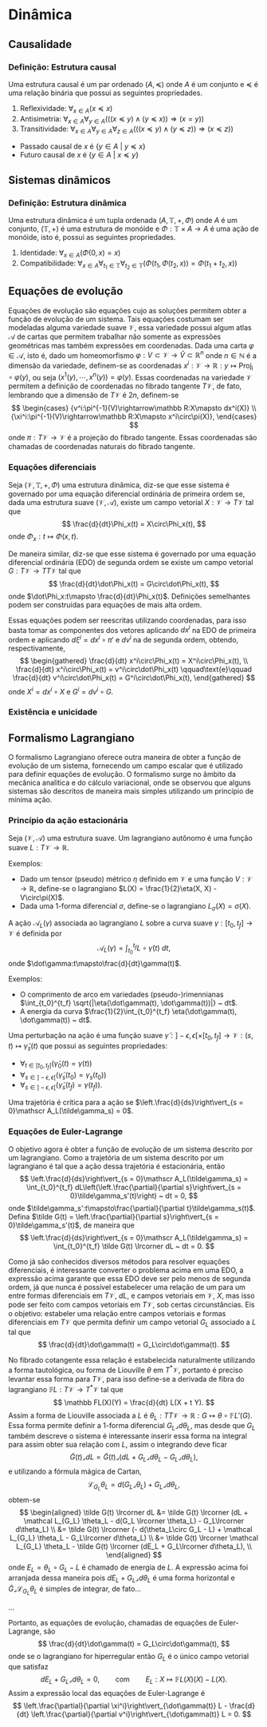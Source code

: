 # Dinâmica

## Causalidade

### Definição: Estrutura causal

Uma estrutura causal é um par ordenado $(A, \preceq)$
onde $A$ é um conjunto e $\preceq$ é uma relação binária
que possui as seguintes propriedades.

1. Reflexividade: $\forall_{x\in A}(x\preceq x)$
1. Antisimetria: $\forall_{x\in A}\forall_{y\in A}(((x\preceq y)\land(y\preceq x))\Rightarrow(x=y))$
1. Transitividade: $\forall_{x\in A}\forall_{y\in A}\forall_{z\in A}(((x\preceq y)\land(y\preceq z))\Rightarrow(x\preceq z))$

* Passado causal de $x$ é $\{y\in A ~\vert~ y\preceq x\}$
* Futuro causal de $x$ é $\{y\in A ~\vert~ x\preceq y\}$

## Sistemas dinâmicos

### Definição: Estrutura dinâmica

Uma estrutura dinâmica é um tupla ordenada
$(A, \mathbb T, +, \Phi)$ onde $A$ é um conjunto,
$(\mathbb T, +)$ é uma estrutura de monóide
e $\Phi:\mathbb T\times A\rightarrow A$ é uma ação de monóide,
isto é, possui as seguintes propriedades.

1. Identidade: $\forall_{x\in A}(\Phi(0, x) = x)$
1. Compatibilidade: $\forall_{x\in A}\forall_{t_1\in\mathbb T}\forall_{t_2\in\mathbb T}(\Phi(t_1, \Phi(t_2, x)) = \Phi(t_1+t_2, x))$

## Equações de evolução

Equações de evolução são equações cujo as soluções permitem obter a função de evolução de um sistema.
Tais equações costumam ser modeladas alguma variedade suave $\mathcal V$,
essa variedade possui algum atlas $\mathcal A$ de cartas
que permitem trabalhar não somente as expressões geométricas mas também expressões em coordenadas.
Dada uma carta $\varphi\in\mathcal A$, isto é,
dado um homeomorfismo $\varphi:V\subset\mathcal V\rightarrow\hat V\subset\mathbb R^n$
onde $n\in\mathbb N$ é a dimensão da variedade,
definem-se as coordenadas
${x^i:\mathcal V\rightarrow\mathbb R:y\mapsto \operatorname{Proj_i}\circ\varphi(y)}$,
ou seja $(x^1(y), \cdots, x^n(y)) = \varphi(y)$.
Essas coordenadas na variedade $\mathcal V$ permitem a definição de coordenadas
no fibrado tangente $T\mathcal V$, de fato, lembrando que a dimensão de $T\mathcal V$ é $2n$,
definem-se
$$
\begin{cases}
{v^i:\pi^{-1}(V)\rightarrow\mathbb R:X\mapsto dx^i(X)} \\
{\xi^i:\pi^{-1}(V)\rightarrow\mathbb R:X\mapsto x^i\circ\pi(X)},
\end{cases}
$$
onde $\pi:T\mathcal V\rightarrow \mathcal V$ é a projeção do fibrado tangente.
Essas coordenadas são chamadas de coordenadas naturais do fibrado tangente.

### Equações diferenciais

Seja $(\mathcal V, \mathbb T, +, \Phi)$ uma estrutura dinâmica,
diz-se que esse sistema é governado por uma equação diferencial ordinária de primeira ordem se,
dada uma estrutura suave $(\mathcal V, \mathcal A)$,
existe um campo vetorial $X:\mathcal V\rightarrow T\mathcal V$ tal que
$$
\frac{d}{dt}\Phi_x(t) = X\circ\Phi_x(t),
$$
onde $\Phi_x:t\mapsto\Phi(x, t)$.

De maneira similar,
diz-se que esse sistema é governado por uma equação diferencial ordinária (EDO) de segunda ordem se
existe um campo vetorial $G:T\mathcal V\rightarrow T T\mathcal V$ tal que
$$
\frac{d}{dt}\dot\Phi_x(t) = G\circ\dot\Phi_x(t),
$$
onde $\dot\Phi_x:t\mapsto \frac{d}{dt}\Phi_x(t)$.
Definições semelhantes podem ser construídas para equações de mais alta ordem.

Essas equações podem ser reescritas utilizando coordenadas,
para isso basta tomar as componentes dos vetores
aplicando $dx^i$ na EDO de primeira ordem e aplicando $d\xi^i = dx^i\circ\pi'$ e $dv^i$ na de segunda ordem,
obtendo, respectivamente,
$$
\begin{gathered}
\frac{d}{dt} x^i\circ\Phi_x(t) = X^i\circ\Phi_x(t), \\
\frac{d}{dt} x^i\circ\Phi_x(t) = v^i\circ\dot\Phi_x(t)
\qquad\text{e}\qquad
\frac{d}{dt} v^i\circ\dot\Phi_x(t) = G^i\circ\dot\Phi_x(t),
\end{gathered}
$$
onde $X^i = dx^i\circ X$ e $G^i = dv^i\circ G$.

### Existência e unicidade

## Formalismo Lagrangiano

O formalismo Lagrangiano oferece outra maneira de obter a função de evolução de um sistema,
fornecendo um campo escalar que é utilizado para definir equações de evolução.
O formalismo surge no âmbito da mecânica analítica e do cálculo variacional,
onde se observou que alguns sistemas são descritos de maneira mais simples
utilizando um princípio de mínima ação.

### Princípio da ação estacionária

Seja $(\mathcal V, \mathcal A)$ uma estrutura suave.
Um lagrangiano autônomo é uma função suave $L:T\mathcal V\rightarrow\mathbb R$.

Exemplos:

* Dado um tensor (pseudo) métrico $\eta$ definido em $\mathcal V$ e uma função
  $V:\mathcal V\rightarrow\mathbb R$, define-se o lagrangiano
  $L(X) = \frac{1}{2}\eta(X, X) - V\circ\pi(X)$.
* Dada uma 1-forma diferencial $\sigma$,
  define-se o lagrangiano $L_{\sigma}(X) = \sigma(X)$.

A ação $\mathscr A_L(\gamma)$ associada ao lagrangiano $L$
sobre a curva suave $\gamma:[t_0, t_f]\rightarrow\mathcal V$
é definida por
$$
\mathscr A_L(\gamma) = \int_{t_0}^{t_f}
L\circ\dot\gamma(t) ~ dt,
$$
onde $\dot\gamma:t\mapsto\frac{d}{dt}\gamma(t)$.

Exemplos:

* O comprimento de arco em variedades (pseudo-)rimennianas $\int_{t_0}^{t_f} \sqrt{|\eta(\dot\gamma(t), \dot\gamma(t))|} ~ dt$.
* A energia da curva $\frac{1}{2}\int_{t_0}^{t_f} \eta(\dot\gamma(t), \dot\gamma(t)) ~ dt$.

Uma perturbação na ação é uma função suave
${\tilde\gamma:]-\epsilon, \epsilon[\times[t_0, t_f]\rightarrow\mathcal V:(s,t)\mapsto\tilde\gamma_s(t)}$
que possui as seguintes propriedades:

* $\forall_{t\in [t_0, t_f]} (\tilde\gamma_0(t) = \gamma(t))$
* $\forall_{s\in]-\epsilon, \epsilon[} (\tilde\gamma_s(t_0) = \gamma_s(t_0))$
* $\forall_{s\in]-\epsilon, \epsilon[} (\tilde\gamma_s(t_f) = \gamma(t_f))$.

Uma trajetória é crítica para a ação se
$\left.\frac{d}{ds}\right\vert_{s = 0}\mathscr A_L(\tilde\gamma_s) = 0$.

### Equações de Euler-Lagrange

O objetivo agora é obter a função de evolução de um sistema descrito por um lagrangiano.
Como a trajetória de um sistema descrito por um lagrangiano é tal
que a ação dessa trajetória é estacionária, então
$$
\left.\frac{d}{ds}\right\vert_{s = 0}\mathscr A_L(\tilde\gamma_s)
= \int_{t_0}^{t_f} dL\left(\left.\frac{\partial}{\partial s}\right\vert_{s = 0}\tilde\gamma_s'(t)\right) ~ dt
= 0,
$$
onde $\tilde\gamma_s':t\mapsto\frac{\partial}{\partial t}\tilde\gamma_s(t)$.
Defina $\tilde G(t) = \left.\frac{\partial}{\partial s}\right\vert_{s = 0}\tilde\gamma_s'(t)$,
de maneira que
$$
\left.\frac{d}{ds}\right\vert_{s = 0}\mathscr A_L(\tilde\gamma_s)
= \int_{t_0}^{t_f} \tilde G(t) \lrcorner dL ~ dt
= 0.
$$

Como já são conhecidos diversos métodos para resolver equações diferenciais,
é interessante converter o problema acima em uma EDO,
a expressão acima garante que essa EDO deve ser pelo menos de segunda ordem,
já que nunca é possível estabelecer uma relação de um para um
entre formas diferenciais em $T\mathcal V$, $dL$, e campos vetoriais em $\mathcal V$, $X$,
mas isso pode ser feito com campos vetoriais em $T\mathcal V$, sob certas circunstâncias.
Eis o objetivo: estabeler uma relação entre campos vetoriais e formas diferenciais em $T\mathcal V$
que permita definir um campo vetorial $G_L$ associado a $L$ tal que
$$
\frac{d}{dt}\dot\gamma(t) = G_L\circ\dot\gamma(t).
$$

No fibrado cotangente essa relação é estabelecida naturalmente utilizando
a forma tautológica, ou forma de Liouville $\theta$ em $T^*\mathcal V$,
portanto é preciso levantar essa forma para $T\mathcal V$,
para isso define-se a derivada de fibra do lagrangiano
$\mathbb FL:T\mathcal V\rightarrow T^*\mathcal V$ tal que
$$
\mathbb FL(X)(Y) = \frac{d}{dt} L(X + t Y).
$$
Assim a forma de Liouville associada a $L$ é
$\theta_L:TT\mathcal V\rightarrow \mathbb R:G\mapsto \theta\circ\mathbb FL'(G)$.
Essa forma permite definir a 1-forma diferencial
$G_L\lrcorner d\theta_L$, mas desde que $G_L$ também descreve o sistema é interessante
inserir essa forma na integral para assim obter sua relação com $L$, assim o integrando deve ficar
$$
\tilde G(t) \lrcorner dL = \tilde G(t) \lrcorner (dL + G_L\lrcorner d\theta_L - G_L\lrcorner d\theta_L),
$$
e utilizando a fórmula mágica de Cartan,
$$
\mathcal L_{G_L} \theta_L = d(G_L \lrcorner \theta_L) + G_L \lrcorner d\theta_L,
$$
obtem-se
$$
\begin{aligned}
\tilde G(t) \lrcorner dL &= \tilde G(t) \lrcorner (dL + \mathcal L_{G_L} \theta_L - d(G_L \lrcorner \theta_L) - G_L\lrcorner d\theta_L) \\
&= \tilde G(t) \lrcorner (- d(\theta_L\circ G_L - L) + \mathcal L_{G_L} \theta_L - G_L\lrcorner d\theta_L) \\
&= \tilde G(t) \lrcorner \mathcal L_{G_L} \theta_L - \tilde G(t) \lrcorner (dE_L + G_L\lrcorner d\theta_L), \\
\end{aligned}
$$
onde $E_L = \theta_L\circ G_L - L$ é chamado de energia de $L$. A expressão acima foi arranjada dessa maneira pois
$dE_L + G_L\lrcorner d\theta_L$ é uma forma horizontal e $\tilde G \lrcorner \mathcal L_{G_L} \theta_L$ é simples de integrar,
de fato...

...

Portanto,
as equações de evolução, chamadas de equações de Euler-Lagrange, são
$$
\frac{d}{dt}\dot\gamma(t) = G_L\circ\dot\gamma(t),
$$
onde se o lagrangiano for hiperregular então $G_L$ é o único campo vetorial que satisfaz
$$
dE_L + G_L\lrcorner d\theta_L = 0,
\qquad\text{com}\qquad
E_L:X\mapsto\mathbb FL(X)(X) - L(X).
$$
Assim a expressão local das equações de Euler-Lagrange é
$$
\left.\frac{\partial}{\partial \xi^i}\right\vert_{\dot\gamma(t)} L -
\frac{d}{dt} \left.\frac{\partial}{\partial v^i}\right\vert_{\dot\gamma(t)} L = 0.
$$
